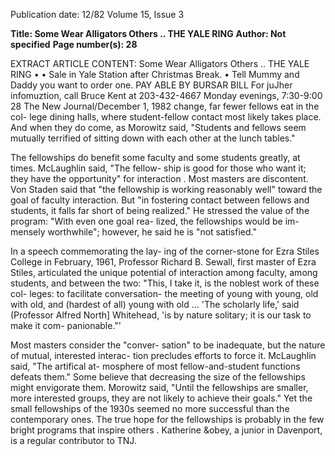 Publication date: 12/82
Volume 15, Issue 3

**Title: Some Wear Alligators Others .. THE YALE RING**
**Author: Not specified**
**Page number(s): 28**

EXTRACT ARTICLE CONTENT:
Some Wear Alligators 
Others .. 
THE YALE RING 
• 
• Sale in Yale Station 
after Christmas Break. 
• Tell Mummy and Daddy 
you want to order one. 
PAY ABLE BY BURSAR BILL 
For juJher infomuztion, call Bruce Kent at 203-432-4667 
Monday evenings, 7:30-9:00 
28 The New Journal/December 1, 1982 
change, far fewer fellows eat in the col-
lege dining halls, where student-fellow 
contact most likely takes place. And 
when they do come, as Morowitz said, 
"Students and fellows seem mutually 
terrified of sitting down with each 
other at the lunch tables." 


The fellowships do benefit some 
faculty and some students greatly, at 
times. McLaughlin said, "The fellow-
ship is good for those who want it; they 
have the opportunity" for interaction . 
Most masters are discontent. Von 
Staden said that "the fellowship is 
working reasonably well" toward the 
goal of faculty interaction. But "in 
fostering contact between fellows and 
students, it falls far short of being 
realized." He stressed the value of the 
program: "With even one goal rea-
lized, the fellowships would be im-
mensely worthwhile"; however, he said 
he is "not satisfied." 


In a speech commemorating the lay-
ing of the corner-stone for Ezra Stiles 
College in February, 1961, Professor 
Richard B. Sewall, first master of Ezra 
Stiles, articulated the unique potential 
of interaction among faculty, among 
students, and between the two: "This, I 
take it, is the noblest work of these col-
leges: to facilitate conversation- the 
meeting of young with young, old with 
old, and (hardest of all) young with old 
... 'The scholarly life,' said (Professor 
Alfred North] Whitehead, 'is by nature 
solitary; it is our task to make it com-
panionable."' 


Most masters consider the "conver-
sation" to be inadequate, but the 
nature of mutual, interested interac-
tion precludes efforts to force it. 
McLaughlin said, "The artifical at-
mosphere of most fellow-and-student 
functions defeats them." Some believe 
that decreasing 
the size of the 
fellowships might envigorate them. 
Morowitz said, "Until the fellowships 
are smaller, more interested groups, 
they are not likely to achieve their 
goals." Yet the small fellowships of the 
1930s seemed no more successful than 
the contemporary ones. The true hope 
for the fellowships is probably in the 
few bright programs that inspire 
others . 
Katherine &obey, a junior in Davenport, is a 
regular contributor to TNJ.